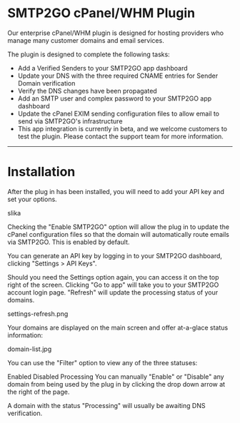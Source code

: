 # SMTP2GO cPanel/WHM Plugin

Our enterprise cPanel/WHM plugin is designed for hosting providers who manage many customer domains and email services.

The plugin is designed to complete the following tasks:

- Add a Verified Senders to your SMTP2GO app dashboard
- Update your DNS with the three required CNAME entries for Sender Domain verification
- Verify the DNS changes have been propagated
- Add an SMTP user and complex password to your SMTP2GO app dashboard
- Update the cPanel EXIM sending configuration files to allow email to send via SMTP2GO's infrastructure
- This app integration is currently in beta, and we welcome customers to test the plugin. Please contact the support team for more information.

---

# Installation

After the plug in has been installed, you will need to add your API key and set your options.

slika

Checking the "Enable SMTP2GO" option will allow the plug in to update the cPanel configuration files so that the domain will automatically route emails via SMTP2GO. This is enabled by default.

You can generate an API key by logging in to your SMTP2GO dashboard, clicking "Settings > API Keys". 

 

Should you need the Settings option again, you can access it on the top right of the screen. Clicking "Go to app" will take you to your SMTP2GO account login page. "Refresh" will update the processing status of your domains.

settings-refresh.png

 

Your domains are displayed on the main screen and offer at-a-glace status information:

domain-list.jpg

 

You can use the "Filter" option to view any of the three statuses:

Enabled
Disabled
Processing
You can manually "Enable" or "Disable" any domain from being used by the plug in by clicking the drop down arrow at the right of the page.

A domain with the status "Processing" will usually be awaiting DNS verification.
